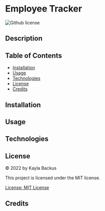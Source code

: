 # Employee Tracker
![Github license](https://img.shields.io/badge/license-MIT-blue.svg)

## Description

## Table of Contents
- [Installation](#installation)
- [Usage](#usage)
- [Technologies](#technologies)
- [License](#license)
- [Credits](#credits)

## Installation

## Usage

## Technologies

## License
&copy; 2022 by Kayla Backus

This project is licensed under the MIT license.

[License: MIT License](https://opensource.org/licenses/MIT)

## Credits